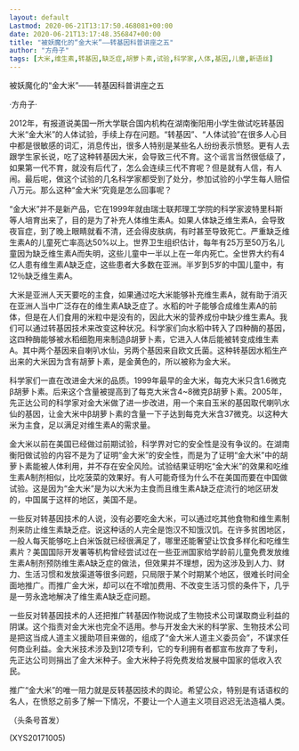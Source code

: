 ```yaml
---
layout: default
Lastmod: 2020-06-21T13:17:50.468081+00:00
date: 2020-06-21T13:17:48.356847+00:00
title: "被妖魔化的“金大米”——转基因科普讲座之五"
author: "方舟子"
tags: [大米,维生素,转基因,缺乏症,胡萝卜素,试验,科学家,人体,基因,儿童,新语丝]
---
```


被妖魔化的“金大米”——转基因科普讲座之五

·方舟子·

2012年，有报道说美国一所大学联合国内机构在湖南衡阳用小学生做试吃转基因大米“金大米”的人体试验，手续上存在问题。“转基因”、“人体试验”在很多人心目中都是很敏感的词汇，消息传出，很多人特别是某些名人纷纷表示愤怒。更有人去跟学生家长说，吃了这种转基因大米，会导致三代不育。这个谣言当然很低级了，如果第一代不育，就没有后代了，怎么会连续三代不育呢？但是就有人信，有人闹。最后呢，做这个试验的几名科学家都受到了处分，参加试验的小学生每人赔偿八万元。那么这种“金大米”究竟是怎么回事呢？

“金大米”并不是新产品，它在1999年就由瑞士联邦理工学院的科学家波特里科斯等人培育出来了，目的是为了补充人体维生素A。如果人体缺乏维生素A，会导致夜盲症，到了晚上眼睛就看不清，还会得皮肤病，有时甚至导致死亡。严重缺乏维生素A的儿童死亡率高达50%以上。世界卫生组织估计，每年有25万至50万名儿童因为缺乏维生素A而失明，这些儿童中一半以上在一年内死亡。全世界大约有4亿人患有维生素A缺乏症，这些患者大多数在亚洲。半岁到5岁的中国儿童中，有12％缺乏维生素A。

大米是亚洲人天天要吃的主食，如果通过吃大米能够补充维生素A，就有助于消灭在亚洲人当中广泛存在的维生素A缺乏症了。水稻的叶子能够合成维生素A的前体，但是在人们食用的米粒中是没有的，因此大米的营养成份中缺少维生素A。我们可以通过转基因技术来改变这种状况。科学家们向水稻中转入了四种酶的基因，这四种酶能够被水稻细胞用来制造β胡萝卜素，它进入人体后能被转变成维生素A。其中两个基因来自喇叭水仙，另两个基因来自欧文氏菌。这种转基因水稻生产出来的大米因为含有胡萝卜素，是金黄色的，所以被称为金大米。

科学家们一直在改进金大米的品质。1999年最早的金大米，每克大米只含1.6微克β胡萝卜素。后来这个含量被提高到了每克大米含4~8微克β胡萝卜素。2005年，先正达公司的科学家对金大米做了进一步改进，用一个来自玉米的基因取代喇叭水仙的基因，让金大米中β胡萝卜素的含量一下子达到每克大米含37微克。以这种大米为主食，足以满足对维生素A的需求量。

金大米以前在美国已经做过前期试验，科学界对它的安全性是没有争议的。在湖南衡阳做试验的内容不是为了证明“金大米”的安全性，而是为了证明“金大米”中的胡萝卜素能被人体利用，并不存在安全风险。试验结果证明吃“金大米”的效果和吃维生素A制剂相似，比吃菠菜的效果好。有人可能奇怪为什么不在美国而要在中国做试验。这是因为“金大米”是为以大米为主食而且维生素A缺乏症流行的地区研发的，中国属于这样的地区，美国不是。

一些反对转基因技术的人说，没有必要吃金大米，可以通过吃其他食物和维生素制剂来防止维生素缺乏症。说这种话的人完全是饱汉不知饿汉饥。在许多贫困地区，一般人每天能够吃上白米饭就已经很满足了，哪里还能奢望让饮食多样化和吃维生素片？美国国际开发署等机构曾经尝试过在一些亚洲国家给学龄前儿童免费发放维生素A制剂预防维生素A缺乏症的做法，但效果并不理想，因为这涉及到人力、财力、生活习惯和发放渠道等很多问题，只局限于某个时期某个地区，很难长时间全面地推广。而推广金大米，却可以在不增加费用、不改变生活习惯的条件下，几乎是一劳永逸地解决了维生素A缺乏症问题。

一些反对转基因技术的人还把推广转基因作物说成了生物技术公司谋取商业利益的阴谋。这个指责对金大米也完全不适用。参与开发金大米的科学家、生物技术公司是把这当成人道主义援助项目来做的，组成了“金大米人道主义委员会”，不谋求任何商业利益。金大米技术涉及到12项专利，它的专利拥有者都宣布放弃了专利，先正达公司则捐出了金大米种子。金大米种子将免费发给发展中国家的低收入农民。

推广“金大米”的唯一阻力就是反转基因技术的舆论。希望公众，特别是有话语权的名人，在愤怒之前多了解一下情况，不要让一个人道主义项目迟迟无法造福人类。

（头条号首发）

(XYS20171005)

